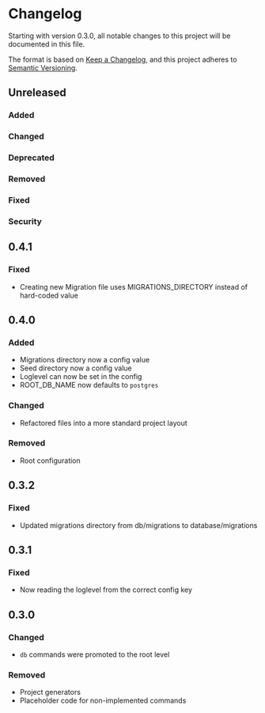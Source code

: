 # Changelog
Starting with version 0.3.0, all notable changes to this project will be documented in this file.

The format is based on [Keep a Changelog](https://keepachangelog.com/en/1.0.0/),
and this project adheres to [Semantic Versioning](https://semver.org/spec/v2.0.0.html).

## Unreleased

### Added

### Changed

### Deprecated

### Removed

### Fixed

### Security

## 0.4.1

### Fixed
- Creating new Migration file uses MIGRATIONS_DIRECTORY instead of hard-coded value

## 0.4.0

### Added
- Migrations directory now a config value
- Seed directory now a config value
- Loglevel can now be set in the config
- ROOT_DB_NAME now defaults to `postgres`

### Changed
- Refactored files into a more standard project layout

### Removed
- Root configuration

## 0.3.2

### Fixed
- Updated migrations directory from db/migrations to database/migrations

## 0.3.1

### Fixed
- Now reading the loglevel from the correct config key

## 0.3.0

### Changed
- `db` commands were promoted to the root level

### Removed
- Project generators
- Placeholder code for non-implemented commands 
